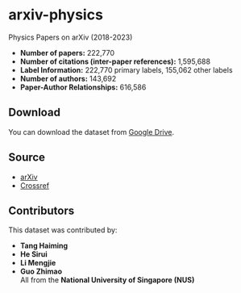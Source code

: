 # arxiv-physics  
Physics Papers on arXiv (2018-2023)  

- **Number of papers:** 222,770  
- **Number of citations (inter-paper references):** 1,595,688  
- **Label Information:** 222,770 primary labels, 155,062 other labels  
- **Number of authors:** 143,692  
- **Paper-Author Relationships:** 616,586  

## Download  
You can download the dataset from [Google Drive](https://drive.google.com/file/d/1wLiGldOz-14aODWyKPZgNeBAm6q1zQtk/view?usp=drive_link).  

## Source  
- [arXiv](https://arxiv.org/)  
- [Crossref](https://www.crossref.org/)  

## Contributors  
This dataset was contributed by:  
- **Tang Haiming**  
- **He Sirui**  
- **Li Mengjie**  
- **Guo Zhimao**  
All from the **National University of Singapore (NUS)**  
